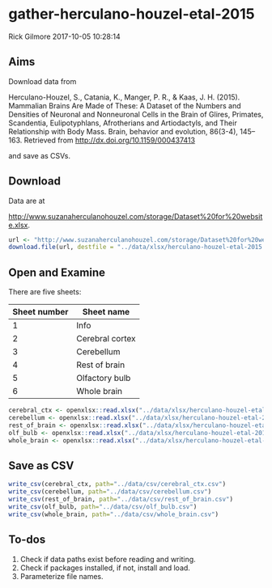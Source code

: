 gather-herculano-houzel-etal-2015
================
Rick Gilmore
2017-10-05 10:28:14

Aims
----

Download data from

Herculano-Houzel, S., Catania, K., Manger, P. R., & Kaas, J. H. (2015). Mammalian Brains Are Made of These: A Dataset of the Numbers and Densities of Neuronal and Nonneuronal Cells in the Brain of Glires, Primates, Scandentia, Eulipotyphlans, Afrotherians and Artiodactyls, and Their Relationship with Body Mass. Brain, behavior and evolution, 86(3-4), 145–163. Retrieved from <http://dx.doi.org/10.1159/000437413>

and save as CSVs.

Download
--------

Data are at

<http://www.suzanaherculanohouzel.com/storage/Dataset%20for%20website.xlsx>.

``` r
url <- "http://www.suzanaherculanohouzel.com/storage/Dataset%20for%20website.xlsx"
download.file(url, destfile = "../data/xlsx/herculano-houzel-etal-2015.xlsx")
```

Open and Examine
----------------

There are five sheets:

| Sheet number | Sheet name      |
|--------------|-----------------|
| 1            | Info            |
| 2            | Cerebral cortex |
| 3            | Cerebellum      |
| 4            | Rest of brain   |
| 5            | Olfactory bulb  |
| 6            | Whole brain     |

``` r
cerebral_ctx <- openxlsx::read.xlsx("../data/xlsx/herculano-houzel-etal-2015.xlsx", sheet=2)
cerebellum <- openxlsx::read.xlsx("../data/xlsx/herculano-houzel-etal-2015.xlsx", sheet=3)
rest_of_brain <- openxlsx::read.xlsx("../data/xlsx/herculano-houzel-etal-2015.xlsx", sheet=4)
olf_bulb <- openxlsx::read.xlsx("../data/xlsx/herculano-houzel-etal-2015.xlsx", sheet=5)
whole_brain <- openxlsx::read.xlsx("../data/xlsx/herculano-houzel-etal-2015.xlsx", sheet=6)
```

Save as CSV
-----------

``` r
write_csv(cerebral_ctx, path="../data/csv/cerebral_ctx.csv")
write_csv(cerebellum, path="../data/csv/cerebellum.csv")
write_csv(rest_of_brain, path="../data/csv/rest_of_brain.csv")
write_csv(olf_bulb, path="../data/csv/olf_bulb.csv")
write_csv(whole_brain, path="../data/csv/whole_brain.csv")
```

To-dos
------

1.  Check if data paths exist before reading and writing.
2.  Check if packages installed, if not, install and load.
3.  Parameterize file names.
